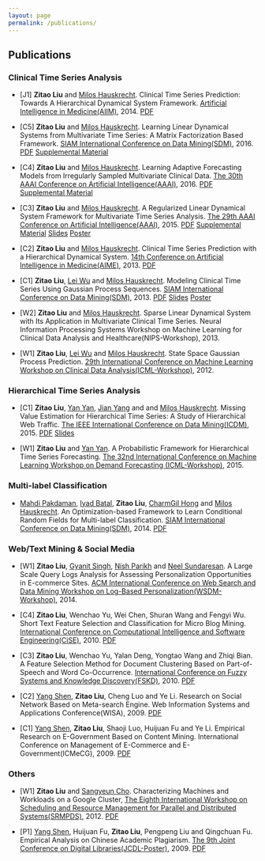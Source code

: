 ```yaml
---
layout: page
permalink: /publications/
---
```




## Publications

### Clinical Time Series Analysis
* [J1] **Zitao Liu** and [Milos Hauskrecht](http://people.cs.pitt.edu/~milos/). Clinical Time Series Prediction: Towards A Hierarchical Dynamical System Framework. [Artificial Intelligence in Medicine(AIIM)](http://www.journals.elsevier.com/artificial-intelligence-in-medicine/), 2014. <a href="{{ site.baseurl }}/download/aiim2014.pdf" class="button button-blue button-small">PDF</a>

* [C5] **Zitao Liu** and [Milos Hauskrecht](http://people.cs.pitt.edu/~milos/). Learning Linear Dynamical Systems from Multivariate Time Series: A Matrix Factorization Based Framework. [SIAM International Conference on Data Mining(SDM)](http://www.siam.org/meetings/sdm16/), 2016. <a href="" class="button button-blue button-small">PDF</a> <a href="" class="button button-blue button-small">Supplemental Material</a> 

* [C4] **Zitao Liu** and [Milos Hauskrecht](http://people.cs.pitt.edu/~milos/). Learning Adaptive Forecasting Models from Irregularly Sampled Multivariate Clinical Data. [The 30th AAAI Conference on Artificial Intelligence(AAAI)](http://www.aaai.org/Conferences/AAAI/aaai16.php), 2016. <a href="" class="button button-blue button-small">PDF</a> <a href="" class="button button-blue button-small">Supplemental Material</a> 


* [C3] **Zitao Liu** and [Milos Hauskrecht](http://people.cs.pitt.edu/~milos/). A Regularized Linear Dynamical System Framework for Multivariate Time Series Analysis. [The 29th AAAI Conference on Artificial Intelligence(AAAI)](http://www.aaai.org/Conferences/AAAI/aaai15.php), 2015. <a href="{{ site.baseurl }}/download/aaai2015.pdf" class="button button-blue button-small">PDF</a> <a href="{{ site.baseurl }}/download/aaai2015_sup.pdf" class="button button-blue button-small">Supplemental Material</a> <a href="{{ site.baseurl }}/download/aaai2015_slides.pdf" class="button button-blue button-small">Slides</a> <a href="{{ site.baseurl }}/download/aaai2015_poster.pdf" class="button button-blue button-small">Poster</a> 

* [C2] **Zitao Liu** and [Milos Hauskrecht](http://people.cs.pitt.edu/~milos/). Clinical Time Series Prediction with a Hierarchical Dynamical System. [14th Conference on Artificial Intelligence in Medicine(AIME)](http://www.aimedicine.info/aime13/), 2013. <a href="{{ site.baseurl }}/download/aime2013.pdf" class="button button-blue button-small">PDF</a>

* [C1] **Zitao Liu**, [Lei Wu](https://sites.google.com/site/wuleibig2/) and [Milos Hauskrecht](http://people.cs.pitt.edu/~milos/). Modeling Clinical Time Series Using Gaussian Process Sequences. [SIAM International Conference on Data Mining(SDM)](http://www.siam.org/meetings/sdm13/), 2013. <a href="{{ site.baseurl }}/download/sdm2013.pdf" class="button button-blue button-small">PDF</a> <a href="{{ site.baseurl }}/download/sdm2013_slides.pdf" class="button button-blue button-small">Slides</a> <a href="{{ site.baseurl }}/download/sdm2013_poster.pdf" class="button button-blue button-small">Poster</a> 

* [W2] **Zitao Liu** and [Milos Hauskrecht](http://people.cs.pitt.edu/~milos/). Sparse Linear Dynamical System with Its Application in Multivariate Clinical Time Series. Neural Information Processing Systems Workshop on Machine Learning for Clinical Data Analysis and Healthcare(NIPS-Workshop), 2013.

* [W1] **Zitao Liu**, [Lei Wu](https://sites.google.com/site/wuleibig2/) and [Milos Hauskrecht](http://people.cs.pitt.edu/~milos/). State Space Gaussian Process Prediction. [29th International Conference on Machine Learning Workshop on Clinical Data Analysis(ICML-Workshop)](https://sites.google.com/site/mlclinicaldata/), 2012.

### Hierarchical Time Series Analysis
* [C1] **Zitao Liu**, [Yan Yan](https://www.linkedin.com/pub/yan-yan/10/7b3/884), [Jian Yang](https://labs.yahoo.com/researchers/jianyang) and and [Milos Hauskrecht](http://people.cs.pitt.edu/~milos/). Missing Value Estimation for Hierarchical Time Series: A Study of Hierarchical Web Traffic. [The IEEE International Conference on Data Mining(ICDM)](http://icdm2015.stonybrook.edu/), 2015. <a href="{{ site.baseurl }}/download/icdm2015.pdf" class="button button-blue button-small">PDF</a> <a href="{{ site.baseurl }}/download/icdm2015_slides.pdf" class="button button-blue button-small">Slides</a>

* [W1] **Zitao Liu** and [Yan Yan](https://www.linkedin.com/pub/yan-yan/10/7b3/884). A Probabilistic Framework for Hierarchical Time Series Forecasting. [The 32nd International Conference on Machine Learning Workshop on Demand Forecasting (ICML-Workshop)](https://sites.google.com/site/icmldemand/), 2015.

### Multi-label Classification
* [Mahdi Pakdaman](http://people.cs.pitt.edu/~pakdaman/), [Iyad Batal](https://www.sites.google.com/site/iyadbatal/), **Zitao Liu**, [CharmGil Hong](http://people.cs.pitt.edu/~charmgil/Hong/Home.html) and [Milos Hauskrecht](http://people.cs.pitt.edu/~milos/). An Optimization-based Framework to Learn Conditional Random Fields for Multi-label Classification. [SIAM International Conference on Data Mining(SDM)](http://www.siam.org/meetings/sdm14/), 2014. <a href="{{ site.baseurl }}/download/sdm2014.pdf" class="button button-blue button-small">PDF</a>

### Web/Text Mining & Social Media
* [W1] **Zitao Liu**, [Gyanit Singh](https://www.linkedin.com/in/gyanitsingh), [Nish Parikh](https://labs.ebay.com/people/nish-parikh/) and [Neel Sundaresan](https://www.linkedin.com/pub/neel-sundaresan/0/4a2/a96). A Large Scale Query Logs Analysis for Assessing Personalization Opportunities in E-commerce Sites. [ACM International Conference on Web Search and Data Mining Workshop on Log-Based Personalization(WSDM-Workshop)](http://research.microsoft.com/en-us/um/people/nickcr/wscd2014/), 2014. 

* [C4] **Zitao Liu**, Wenchao Yu, Wei Chen, Shuran Wang and Fengyi Wu. Short Text Feature Selection and Classification for Micro Blog Mining. [International Conference on Computational Intelligence and Software Engineering(CiSE)](http://www.ciseng.org/2010/), 2010. <a href="{{ site.baseurl }}/download/cise2010.pdf" class="button button-blue button-small">PDF</a>

* [C3] **Zitao Liu**, Wenchao Yu, Yalan Deng, Yongtao Wang and Zhiqi Bian. A Feature Selection Method for Document Clustering Based on Part-of-Speech and Word Co-Occurrence. [International Conference on Fuzzy Systems and Knowledge Discovery(FSKD)](http://www.ieee.org/conferences_events/conferences/conferencedetails/index.html?Conf_ID=16486), 2010. <a href="{{ site.baseurl }}/download/fskd2010.pdf" class="button button-blue button-small">PDF</a>

* [C2] [Yang Shen](http://www.tsjc.tsinghua.edu.cn/publish/jc/250/2014/20140616145239930572386/20140616145239930572386_.html), **Zitao Liu**, Cheng Luo and Ye Li. Research on Social Network Based on Meta-search Engine. Web Information Systems and Applications Conference(WISA), 2009. <a href="{{ site.baseurl }}/download/wisa2009.pdf" class="button button-blue button-small">PDF</a>

* [C1] [Yang Shen](http://www.tsjc.tsinghua.edu.cn/publish/jc/250/2014/20140616145239930572386/20140616145239930572386_.html), **Zitao Liu**, Shaoji Luo, Huijuan Fu and Ye Li. Empirical Research on E-Government Based on Content Mining. International Conference on Management of E-Commerce and E-Government(ICMeCG), 2009. <a href="{{ site.baseurl }}/download/icmecg2009.pdf" class="button button-blue button-small">PDF</a>

### Others

* [W1] **Zitao Liu** and [Sangyeun Cho](https://people.cs.pitt.edu/~cho/). Characterizing Machines and Workloads on a Google Cluster, [The Eighth International Workshop on Scheduling and Resource Management for Parallel and Distributed Systems(SRMPDS)](http://www.mcs.anl.gov/~kettimut/srmpds12/), 2012. <a href="{{ site.baseurl }}/download/srmpds2012.pdf" class="button button-blue button-small">PDF</a>

* [P1] [Yang Shen](http://www.tsjc.tsinghua.edu.cn/publish/jc/250/2014/20140616145239930572386/20140616145239930572386_.html), Huijuan Fu, **Zitao Liu**, Pengpeng Liu and Qingchuan Fu. Empirical Analysis on Chinese Academic Plagiarism. [The 9th Joint Conference on Digital Libraries(JCDL-Poster)](http://www.jcdl.org/archived-conf-sites/jcdl2009/), 2009. <a href="{{ site.baseurl }}/download/jcdl2009.pdf" class="button button-blue button-small">PDF</a>
